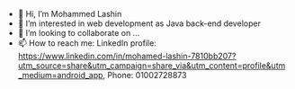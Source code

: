 - 👋 Hi, I’m Mohammed Lashin
- 👀 I’m interested in web development as Java back-end developer
- 💞️ I’m looking to collaborate on ...
- 📫 How to reach me: LinkedIn profile: https://www.linkedin.com/in/mohamed-lashin-7810bb207?utm_source=share&utm_campaign=share_via&utm_content=profile&utm_medium=android_app, Phone: 01002728873

<!---
lashin2021/lashin2021 is a ✨ special ✨ repository because its `README.md` (this file) appears on your GitHub profile.
You can click the Preview link to take a look at your changes.
--->
